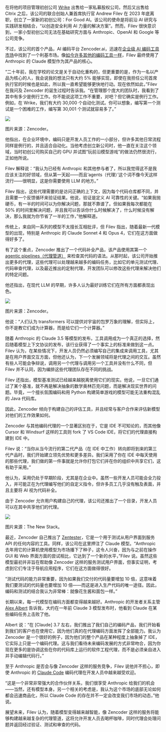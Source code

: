 在将他的项目管理初创公司 [Wrike](https://www.wrike.com/) 出售给一家私募股权公司，然后又出售给 Citrix 之后，该公司的联合创始人兼首席执行官 Andrew Filev 在 2023 年底离职，创立了一家新的初创公司：For Good AI。该公司的使命是将前沿 AI 研究与实践研发相结合，“以创造安全利用 AI 力量的解决方案”。然而，Filev 很快意识到，一家小型初创公司无法在基础研究方面与 Anthropic、OpenAI 和 Google 等公司竞争。

不过，该公司的首个产品，AI 编码平台 Zencoder.ai，迅速在[企业级 AI 编码工具市场](https://thenewstack.io/your-ai-coding-buddy-is-always-available-at-2-am/)中找到了一个利基市场。像[如今许多其他的编码工具一样](http://anthropic.com/partners/powered-by-claude)，Filev 最终使用了 Anthropic 的 Claude 模型作为其产品的核心。

“二十年前，我在学校的论文是关于自动化重构的，但更重要的是，作为一名以产品为核心的人，我会说我的想法只有大约 5% 能够实现，即使在我担任公司首席执行官的时候也是如此，所以我一直希望能够更快地行动。现在依然如此，”Filev 在我问及 Zencoder 的诞生过程时告诉我。“在管理那个庞大的团队时，我看到了其中有多少是例行工作。你不能说这项工作不重要，对吧？但它确实是例行工作。例如，在 Wrike，我们有大约 30,000 个自动化测试。你可以想象，编写第一个测试是一个困难的工作，编写第 30,001 个测试就容易多了。”

[![](https://cdn.thenewstack.io/media/2025/07/b87dda1e-zen-agents-features.png)](https://cdn.thenewstack.io/media/2025/07/b87dda1e-zen-agents-features.png)

图片来源：Zencoder。

他指出，在企业环境中，编码只是开发人员工作的一小部分，但许多其他日常流程同样是例行的，并且适合自动化。当他考虑创立新公司时，他一直在关注这个领域，当时初创公司购买自己的 GPU 并试图“玩前沿模型游戏”的做法仍然很流行，正如他所说。

Filev 解释说：“我认为已经有 Anthropic 和其他参与者了，所以我觉得这不是我应该关注的好领域，但从第一天起——而且‘agents（代理）’这个词不像今天这样流行——很明显，这是你需要使用 LLM 的地方。”

Filev 指出，这些代理需要的是访问正确的上下文，因为每个代码仓库都不同，并且需要一个反馈循环来验证结果。他说，验证是定义 AI 可靠性的关键。“如果我抛硬币，有一半的时间可以为你解决问题，那就不靠谱了。但如果我每次都能在 50% 的时间里解决问题，并且我可以告诉你什么时候解决了，什么时候没有解决，那么我就为你节省了一半的工作，”他解释道。

传统上，来自同一系列的模型不太擅长互相批评，但 Filev 指出，随着最新一代模型的出现，特别是 Anthropic 的 Claude Sonnet 4 和 Opus 4，它们在这方面做得好多了。

有了这个重点，Zencoder 推出了一个代码补全产品，该产品使用其第一个 [agentic pipelines（代理管道）](https://zencoder.ai/product/agentic-pipeline) 来检查其代码的语法。从那时起，该公司开始推出更多的代理，这些代理可以处理越来越多的编码任务，比如它的单元测试代理、代码审查代理，以及最近推出的定制代理，开发团队可以修改这些代理来解决他们的特定问题。

他还指出，在现代 LLM 的早期，许多人认为最好训练它们在所有方面都表现出色。

[![](https://cdn.thenewstack.io/media/2025/07/0fb70efc-unit20testing20-2016_920-20dark-1.webp)](https://cdn.thenewstack.io/media/2025/07/0fb70efc-unit20testing20-2016_920-20dark-1.webp)

图片来源：Zencoder。

他说：“人们认为 transformers 可以提供对宇宙的包罗万象的理解，但实际上，你不是教它们成为计算器，而是给它们一个计算器。”

随着 Anthropic 的 Claude 3.5 等模型的发布，工具调用成为一个真正的选择，然后随着模型上下文协议的发布，该行业获得了一个事实上的标准来做到这一点。Filev 认为，在某些情况下，开发人员仍然必须编写自己的集成来调用工具，尤其是在用户界面交互方面，但他还认为，下一个发展领域将是代理之间的交互。虽然有些人可能会争辩说，调用另一个代理与调用另一个工具并没有什么不同，但 Filev 并不认同，因为编排这些代理团队存在不同的挑战。

Filev 还指出，模型基准测试已经越来越脱离使用它们的现实。他说，一旦它们通过了某个基准，就不再是解决抽象的数学奥林匹克问题，而是解决现实世界的问题。毕竟，一个擅长氛围编码和用 Python 构建简单游戏的模型可能无法重构混乱的 Java 代码库。

因此，Zencoder 倾向于构建自己的评估工具，并且经常与客户合作来评估新模型对他们的工作效果如何。

Zencoder 与其他编码代理的一个显著区别在于，它是 IDE 不可知论的，而其他像 Cursor 和 Windsurf 这样的工具则 fork 了 VS Code IDE，将它们的代理直接构建到 IDE 中。

Filev 说：“当你从当今流行的第二代产品（在 IDE 中工作）转向即将到来的第三代产品时，我们开始建立领先优势和更多差异。我们采用了你在 IDE 中每天使用的那些代理，我们做的第一件事就是允许你打包它们并在你的组织中共享它们，这有助于采用。”

他认为，采用仍处于早期阶段，尤其是在企业中。虽然一些开发人员可能会全力投入，并可能正在为代理编写他们的自定义指令，但许多员工几乎没有触及表面，并且主要将 AI 视为代码补全。

由于 Zencoder 允许用户构建自己的代理，该公司还推出了一个目录，开发人员可以在其中共享他们的代理。

[![](https://cdn.thenewstack.io/media/2025/07/0a6d1fa0-img_0962-scaled.jpg)](https://cdn.thenewstack.io/media/2025/07/0a6d1fa0-img_0962-scaled.jpg)

图片来源：The New Stack。

最近，Zencoder 自己推出了 [Zentester](https://zencoder.ai/product/zentester)，它是一个用于测试从用户界面到服务 API 的任何内容的工具。同样，该公司在这里押注了 Claude 模型。“Anthropic 去年用它的计算机使用模型为市场播下了种子，这令人兴奋，因为与之前在操作 GUI 和 Web 界面方面的尝试相比，它达到了一个新的水平，”Filev 说。虽然这些模型最初并非旨在帮助像 Zencoder 这样的服务测试用户界面，但事实证明，考虑到它们专注于导航应用程序，它们在这方面做得很好。

“测试代码的能力非常重要，因为如果我们交付的代码量要增加 10 倍，这意味着我们要测试的代码量也要增加 10 倍——而这是进入生产代码的唯一途径。因此，编码和测试的结合我认为非常棒：就像花生酱和面包一样。”

长期以来，每一代模型在编码方面都变得越来越好。Anthropic 的开发者关系主管 [Alex Albert](https://www.linkedin.com/in/alex-albert/) 告诉我，大约在一年前 Claude 3 模型发布时，他看到 Claude 在某些编码任务上击败了他。

Albert 说：“在 [Claude] 3.7 左右，我们推出了我们自己的编码产品，我们开始看到我们的客户也在使用它，因为他们真的在代理编码方面发挥了全部能力。我认为 Zencoder 是一个很好的例子，因为他们的整个产品在某种程度上抽象掉了 IDE，它实际上只是一个编码代理。这与我们看待未来编码发展的方式非常吻合，因为你现在更多的是协调这些在你的代码库上运行的软件工程代理，而不是必须亲自进入并手动编辑代码行。”

至于 Anthropic 是否会与像 Zencoder 这样的服务竞争，Filev 说他并不担心，即使 Anthropic 的 [Claude Code](https://thenewstack.io/qa-how-warp-2-0-compares-to-claude-code-and-gemini-cli/) 编码代理在开发人员中越来越受欢迎。

“这是一个非常非常强大的合作伙伴关系，我们很享受 Anthropic 给我们的机会——当然，还有模型本身。另一个相关的考虑是，我认为这个市场的底部无论如何都会迅速商品化，所以 Claude Code 的存在并不一定会改变我们市场的动态，”他说。

展望未来，Filev 认为，随着模型变得越来越智能，像 Zencoder 这样的服务将能够构建越来越复杂的代理管道，这将允许开发人员去喝杯咖啡，同时代理会处理问题并返回经过验证、测试和审查的代码。